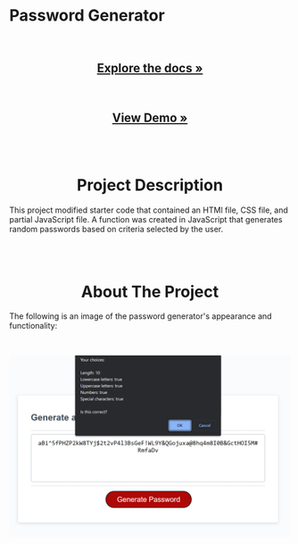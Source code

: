 # Password Generator

<div>
  <p align="center">
    <br />
    <h2 align="center"><a href="https://github.com/cdfoye/Password-Generator"><strong>Explore the docs »</strong></a></h2>
    <br />
    <h2 align="center"><a href=" https://cdfoye.github.io/Password-Generator/">View Demo »</strong></a></h2>
    <br />
    <br />
  </p>
</div>

<!-- PROJECT DESCRIPTION -->
<h1 align="center"> Project Description</h1>

This project modified starter code that contained an HTMl file, CSS file, and partial JavaScript file. A function was created in JavaScript that generates random passwords based on criteria selected by the user.

<br />
<br />

<!-- ABOUT THE PROJECT -->
<h1 align="center"> About The Project</h1>

The following is an image of the password generator's appearance and functionality:

<br />

![portfolio](screenshot.PNG)